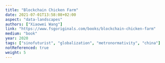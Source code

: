 ```yaml
---
title: "Blockchain Chicken Farm"
date: 2021-07-01T13:58:08+02:00
aspect: "data-landscapes"
authors: ["Xiaowei Wang"]
link: "https://www.fsgoriginals.com/books/blockchain-chicken-farm"
medium: "book"
year: 2020
tags: ["sinofuturist", "globalization", "metronormativity", "china"]
notReferenced: true
weight: 5
---
```

